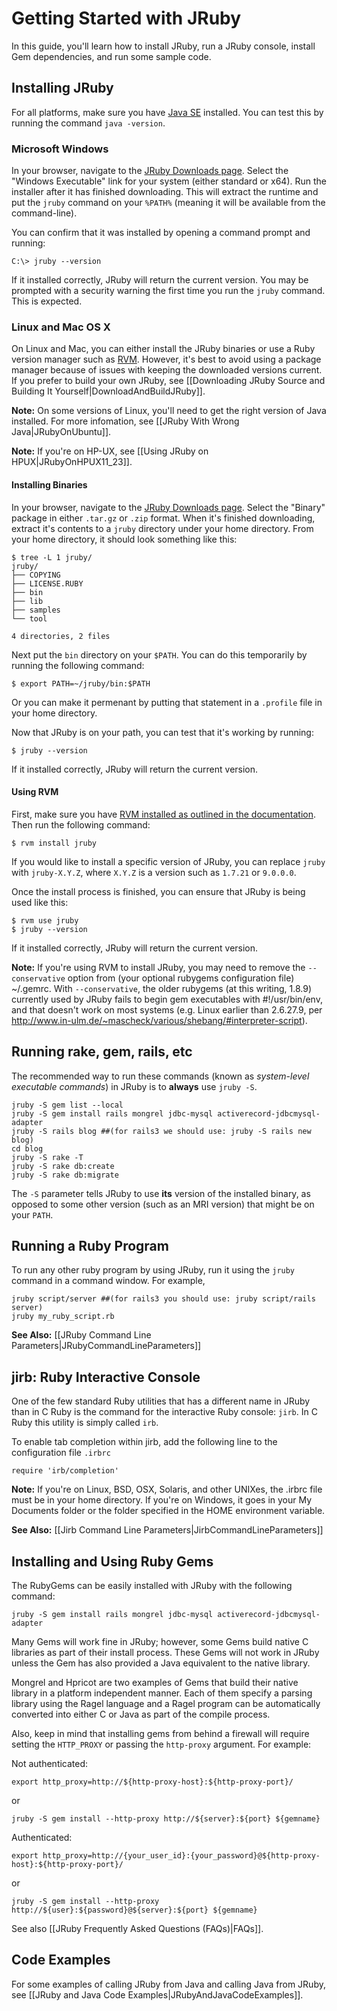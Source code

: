 Getting Started with JRuby
==========================

In this guide, you'll learn how to install JRuby, run a JRuby console, install Gem dependencies, and run some sample code.

Installing JRuby
----------------

For all platforms, make sure you have [Java SE](http://www.oracle.com/technetwork/java/javase/downloads/index.html) installed. You can test this by running the command `java -version`. 

### Microsoft Windows

In your browser, navigate to the [JRuby Downloads page](http://jruby.org/download). Select the "Windows Executable" link for your system (either standard or x64). Run the installer after it has finished downloading. This will extract the runtime and put the `jruby` command on your `%PATH%` (meaning it will be available from the command-line).

You can confirm that it was installed by opening a command prompt and running:

```
C:\> jruby --version
```

If it installed correctly, JRuby will return the current version. You may be prompted with a security warning the first time you run the `jruby` command. This is expected.

### Linux and Mac OS X

On Linux and Mac, you can either install the JRuby binaries or use a Ruby version manager such as [RVM](https://rvm.io/). However, it's best to avoid using a package manager because of issues with keeping the downloaded versions current. If you prefer to build your own JRuby, see [[Downloading JRuby Source and Building It Yourself|DownloadAndBuildJRuby]].

**Note:** On some versions of Linux, you'll need to get the right version of Java installed. For more infomation, see [[JRuby With Wrong Java|JRubyOnUbuntu]].

**Note:** If you're on HP-UX, see [[Using JRuby on HPUX|JRubyOnHPUX11_23]].

#### Installing Binaries

In your browser, navigate to the [JRuby Downloads page](http://jruby.org/download). Select the "Binary" package in either `.tar.gz` or `.zip` format. When it's finished downloading, extract it's contents to a `jruby` directory under your home directory. From your home directory, it should look something like this:

```
$ tree -L 1 jruby/
jruby/
├── COPYING
├── LICENSE.RUBY
├── bin
├── lib
├── samples
└── tool

4 directories, 2 files
```

Next put the `bin` directory on your `$PATH`. You can do this temporarily by running the following command:

```
$ export PATH=~/jruby/bin:$PATH
```

Or you can make it permenant by putting that statement in a `.profile` file in your home directory.

Now that JRuby is on your path, you can test that it's working by running:

```
$ jruby --version
```

If it installed correctly, JRuby will return the current version.

#### Using RVM

First, make sure you have [RVM installed as outlined in the documentation](https://rvm.io/rvm/install). Then run the following command:

```
$ rvm install jruby
```

If you would like to install a specific version of JRuby, you can replace `jruby` with `jruby-X.Y.Z`, where `X.Y.Z` is a version such as `1.7.21` or `9.0.0.0`. 

Once the install process is finished, you can ensure that JRuby is being used like this:

```
$ rvm use jruby
$ jruby --version
```

If it installed correctly, JRuby will return the current version.

**Note:** If you're using RVM to install JRuby, you may need to remove the `--conservative` option from (your optional rubygems configuration file) ~/.gemrc. With `--conservative`, the older rubygems (at this writing, 1.8.9) currently used by JRuby fails to begin gem executables with #!/usr/bin/env, and that doesn't work on most systems (e.g. Linux earlier than 2.6.27.9, per http://www.in-ulm.de/~mascheck/various/shebang/#interpreter-script).

Running rake, gem, rails, etc
----------------------------
The recommended way to run these commands (known as _system-level executable commands_) in JRuby is to **always** use `jruby -S`.

    jruby -S gem list --local
    jruby -S gem install rails mongrel jdbc-mysql activerecord-jdbcmysql-adapter
    jruby -S rails blog ##(for rails3 we should use: jruby -S rails new blog)
    cd blog
    jruby -S rake -T
    jruby -S rake db:create
    jruby -S rake db:migrate

The `-S` parameter tells JRuby to use **its** version of the installed binary, as opposed to some other version (such as an MRI version) that might be on your `PATH`.

Running a Ruby Program
----------------------------
To run any other ruby program by using JRuby, run it using the `jruby` command in a command window. For example,

    jruby script/server ##(for rails3 you should use: jruby script/rails server)
    jruby my_ruby_script.rb

**See Also:** [[JRuby Command Line Parameters|JRubyCommandLineParameters]]

jirb: Ruby Interactive Console
-----------------------------
One of the few standard Ruby utilities that has a different name in JRuby than in C Ruby is the command for the interactive Ruby console: `jirb`. In C Ruby this utility is simply called `irb`.

To enable tab completion within jirb, add the following line to the configuration file `.irbrc`

    require 'irb/completion'

**Note:** If you're on Linux, BSD, OSX, Solaris, and other UNIXes, the .irbrc file must be in your home directory. If you're on Windows, it goes in your My Documents folder or the folder specified in the HOME environment variable.

**See Also:** [[Jirb Command Line Parameters|JirbCommandLineParameters]]

Installing and Using Ruby Gems
------------------------------
The RubyGems can be easily installed with JRuby with the following command:

    jruby -S gem install rails mongrel jdbc-mysql activerecord-jdbcmysql-adapter

Many Gems will work fine in JRuby; however, some Gems build native C libraries as part of their install process. These Gems will not work in JRuby unless the Gem has also provided a Java equivalent to the native library.

Mongrel and Hpricot are two examples of Gems that build their native library in a platform independent manner. Each of them specify a parsing library using the Ragel language and a Ragel program can be automatically converted into either C or Java as part of the compile process.

Also, keep in mind that installing gems from behind a firewall will require setting the `HTTP_PROXY` or passing the `http-proxy` argument. For example:

Not authenticated:

    export http_proxy=http://${http-proxy-host}:${http-proxy-port}/
or
    
    jruby -S gem install --http-proxy http://${server}:${port} ${gemname} 

Authenticated:

    export http_proxy=http://{your_user_id}:{your_password}@${http-proxy-host}:${http-proxy-port}/
or

    jruby -S gem install --http-proxy http://${user}:${password}@${server}:${port} ${gemname} 

See also [[JRuby Frequently Asked Questions (FAQs)|FAQs]].

Code Examples
-------------
For some examples of calling JRuby from Java and calling Java from JRuby, see [[JRuby and Java Code Examples|JRubyAndJavaCodeExamples]].
